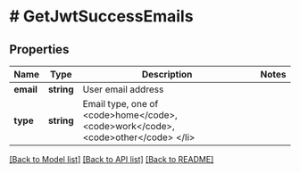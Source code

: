 # # GetJwtSuccessEmails

## Properties

Name | Type | Description | Notes
------------ | ------------- | ------------- | -------------
**email** | **string** | User email address | 
**type** | **string** | Email type, one of &lt;code&gt;home&lt;/code&gt;, &lt;code&gt;work&lt;/code&gt;, &lt;code&gt;other&lt;/code&gt; &lt;/li&gt; | 

[[Back to Model list]](../../README.md#documentation-for-models) [[Back to API list]](../../README.md#documentation-for-api-endpoints) [[Back to README]](../../README.md)


